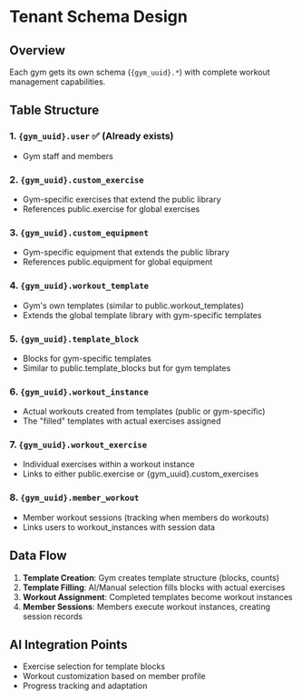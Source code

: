 # Tenant Schema Design

## Overview

Each gym gets its own schema (`{gym_uuid}.*`) with complete workout management capabilities.

## Table Structure

### 1. `{gym_uuid}.user` ✅ (Already exists)

- Gym staff and members

### 2. `{gym_uuid}.custom_exercise`

- Gym-specific exercises that extend the public library
- References public.exercise for global exercises

### 3. `{gym_uuid}.custom_equipment`

- Gym-specific equipment that extends the public library
- References public.equipment for global equipment

### 4. `{gym_uuid}.workout_template`

- Gym's own templates (similar to public.workout_templates)
- Extends the global template library with gym-specific templates

### 5. `{gym_uuid}.template_block`

- Blocks for gym-specific templates
- Similar to public.template_blocks but for gym templates

### 6. `{gym_uuid}.workout_instance`

- Actual workouts created from templates (public or gym-specific)
- The "filled" templates with actual exercises assigned

### 7. `{gym_uuid}.workout_exercise`

- Individual exercises within a workout instance
- Links to either public.exercise or {gym_uuid}.custom_exercises

### 8. `{gym_uuid}.member_workout`

- Member workout sessions (tracking when members do workouts)
- Links users to workout_instances with session data

## Data Flow

1. **Template Creation**: Gym creates template structure (blocks, counts)
2. **Template Filling**: AI/Manual selection fills blocks with actual exercises
3. **Workout Assignment**: Completed templates become workout instances
4. **Member Sessions**: Members execute workout instances, creating session records

## AI Integration Points

- Exercise selection for template blocks
- Workout customization based on member profile
- Progress tracking and adaptation
